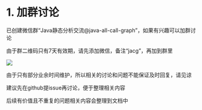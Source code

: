 # 1. 加群讨论

已创建微信群“Java静态分析交流@java-all-call-graph”，如果有兴趣可以加群讨论

由于群二维码只有7天有效期，请先添加微信，备注“jacg”，再加到群里

![](https://gitee.com/adrninistrator/java-all-call-graph/raw/main/pic/wechat.png)

由于只有部分业余时间维护，所以相关的讨论和问题不能保证及时回复，请见谅

建议先在github提issue再讨论，便于整理相关内容

后续有价值且不重复的问题相关内容会整理到文档中
